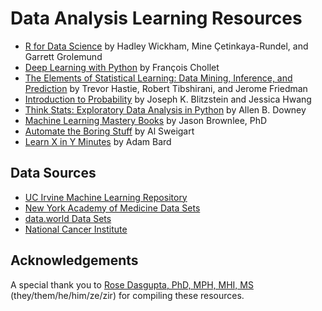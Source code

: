 # Data Analysis Learning Resources

- [R for Data Science](https://r4ds.hadley.nz/) by Hadley Wickham, Mine Çetinkaya-Rundel, and Garrett Grolemund
- [Deep Learning with Python](https://sourestdeeds.github.io/pdf/Deep%20Learning%20with%20Python.pdf) by François Chollet
- [The Elements of Statistical Learning: Data Mining, Inference, and Prediction](https://hastie.su.domains/Papers/ESLII.pdf) by Trevor Hastie, Robert Tibshirani, and Jerome Friedman
- [Introduction to Probability](https://drive.google.com/file/d/1VmkAAGOYCTORq1wxSQqy255qLJjTNvBI/edit) by Joseph K. Blitzstein and Jessica Hwang
- [Think Stats: Exploratory Data Analysis in Python](https://greenteapress.com/thinkstats2/thinkstats2.pdf) by Allen B. Downey
- [Machine Learning Mastery Books](https://github.com/jbrownlee/Books) by Jason Brownlee, PhD
- [Automate the Boring Stuff](https://automatetheboringstuff.com/) by Al Sweigart
- [Learn X in Y Minutes](https://learnxinyminutes.com/) by Adam Bard

## Data Sources

- [UC Irvine Machine Learning Repository](https://archive.ics.uci.edu/)
- [New York Academy of Medicine Data Sets](https://www.nyam.org/library/collections-and-resources/data-sets/)
- [data.world Data Sets](https://data.world/datasets/health)
- [National Cancer Institute](https://seer.cancer.gov/)

## Acknowledgements
A special thank you to [Rose Dasgupta, PhD, MPH, MHI, MS](https://github.com/pritikadasgupta) (they/them/he/him/ze/zir) for compiling these resources.
